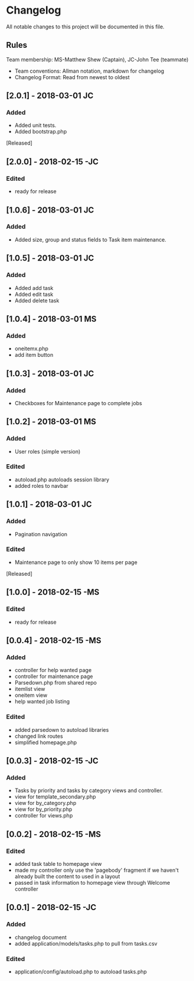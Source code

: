 # Changelog
All notable changes to this project will be documented in this file.

## Rules
Team membership:  MS-Matthew Shew (Captain), JC-John Tee (teammate)
* Team conventions: Allman notation, markdown for changelog  
* Changelog Format: Read from newest to oldest

## [2.0.1] - 2018-03-01 JC
### Added
- Added unit tests.
- Added bootstrap.php


[Released]
## [2.0.0] - 2018-02-15 -JC
### Edited
- ready for release

## [1.0.6] - 2018-03-01 JC
### Added
- Added size, group and status fields to Task item maintenance.

## [1.0.5] - 2018-03-01 JC
### Added
- Added add task
- Added edit task
- Added delete task

## [1.0.4] - 2018-03-01 MS
### Added
- oneitemx.php
- add item button


## [1.0.3] - 2018-03-01 JC
### Added
- Checkboxes for Maintenance page to complete jobs

## [1.0.2] - 2018-03-01 MS
### Added
- User roles (simple version)

### Edited
- autoload.php autoloads session library
- added roles to navbar

## [1.0.1] - 2018-03-01 JC
### Added
- Pagination navigation

### Edited
- Maintenance page to only show 10 items per page

[Released]
## [1.0.0] - 2018-02-15 -MS
### Edited
- ready for release

## [0.0.4] - 2018-02-15 -MS
### Added
- controller for help wanted page
- controller for maintenance page
- Parsedown.php from shared repo
- itemlist view
- oneitem view
- help wanted job listing

### Edited
- added parsedown to autoload libraries
- changed link routes
- simplified homepage.php

## [0.0.3] - 2018-02-15 -JC
### Added
- Tasks by priority and tasks by category views and controller.
- view for template_secondary.php
- view for by_category.php
- view for by_priority.php
- controller for views.php



## [0.0.2] - 2018-02-15 -MS
### Edited
- added task table to homepage view
- made my controller only use the 'pagebody' fragment if we haven't already built the content to used in a layout
- passed in task information to homepage view through Welcome controller


## [0.0.1] - 2018-02-15 -JC
### Added
- changelog document
- added application/models/tasks.php to pull from tasks.csv

### Edited
- application/config/autoload.php to autoload tasks.php
